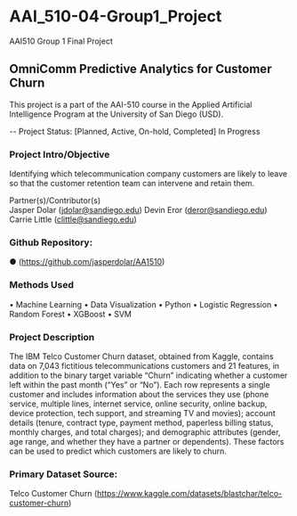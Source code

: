 # AAI_510-04-Group1_Project

AAI510 Group 1 Final Project

## OmniComm Predictive Analytics for Customer Churn

This project is a part of the AAI-510 course in the Applied Artificial Intelligence Program at the University of San Diego (USD). 

-- Project Status: [Planned, Active, On-hold, Completed]
In Progress

### Project Intro/Objective

Identifying which telecommunication company customers are likely to leave so that the customer retention team can intervene and retain them.


Partner(s)/Contributor(s)  
Jasper Dolar (jdolar@sandiego.edu)
Devin Eror (deror@sandiego.edu)
Carrie Little (clittle@sandiego.edu)

### Github Repository: 
●	(https://github.com/jasperdolar/AA1510)


### Methods Used
•	Machine Learning
•	Data Visualization
•	Python
•	Logistic Regression 
•	Random Forest 
•	XGBoost 
•	SVM

### Project Description
The IBM Telco Customer Churn dataset, obtained from Kaggle, contains data on 7,043 fictitious telecommunications customers and 21 features, in addition to the binary target variable “Churn” indicating whether a customer left within the past month (“Yes” or “No”). Each row represents a single customer and includes information about the services they use (phone service, multiple lines, internet service, online security, online backup, device protection, tech support, and streaming TV and movies); account details (tenure, contract type, payment method, paperless billing status, monthly charges, and total charges); and demographic attributes (gender, age range, and whether they have a partner or dependents). These factors can be used to predict which customers are likely to churn.

### Primary Dataset Source: 
Telco Customer Churn
(https://www.kaggle.com/datasets/blastchar/telco-customer-churn)
